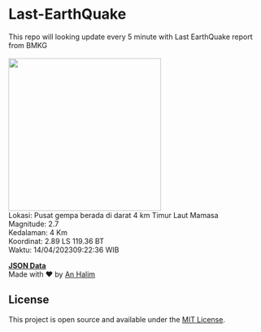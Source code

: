 # Last-EarthQuake
This repo will looking update every 5 minute with Last EarthQuake report from BMKG
<br>
<br>
<img src="https://ews.bmkg.go.id/TEWS/data/20230414092236.mmi.jpg?114984gf47r060ph48522tb" width="300"/>
<br>
Lokasi: Pusat gempa berada di darat 4 km Timur Laut Mamasa <br>
Magnitude: 2.7 <br>
Kedalaman: 4 Km <br>
Koordinat: 2.89 LS 119.36 BT <br>
Waktu: 14/04/202309:22:36 WIB <br>

<a href="./data/data.json">**JSON Data**</a>
<br>
Made with ❤️ by <a href="https://github.com/an-halim">An Halim</a>
## License

This project is open source and available under the [MIT License](LICENSE).
